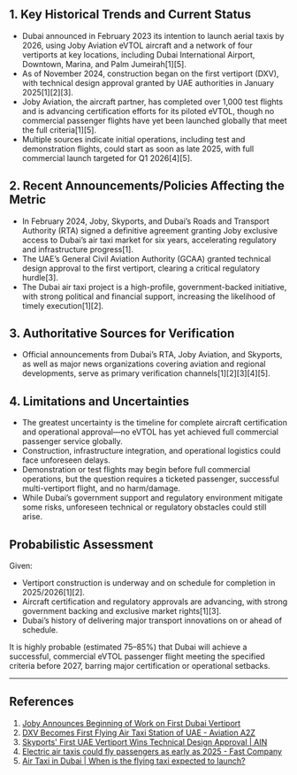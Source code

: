 ## 1. Key Historical Trends and Current Status

- Dubai announced in February 2023 its intention to launch aerial taxis by 2026, using Joby Aviation eVTOL aircraft and a network of four vertiports at key locations, including Dubai International Airport, Downtown, Marina, and Palm Jumeirah[1][5].
- As of November 2024, construction began on the first vertiport (DXV), with technical design approval granted by UAE authorities in January 2025[1][2][3].
- Joby Aviation, the aircraft partner, has completed over 1,000 test flights and is advancing certification efforts for its piloted eVTOL, though no commercial passenger flights have yet been launched globally that meet the full criteria[1][5].
- Multiple sources indicate initial operations, including test and demonstration flights, could start as soon as late 2025, with full commercial launch targeted for Q1 2026[4][5].

## 2. Recent Announcements/Policies Affecting the Metric

- In February 2024, Joby, Skyports, and Dubai’s Roads and Transport Authority (RTA) signed a definitive agreement granting Joby exclusive access to Dubai’s air taxi market for six years, accelerating regulatory and infrastructure progress[1].
- The UAE’s General Civil Aviation Authority (GCAA) granted technical design approval to the first vertiport, clearing a critical regulatory hurdle[3].
- The Dubai air taxi project is a high-profile, government-backed initiative, with strong political and financial support, increasing the likelihood of timely execution[1][2].

## 3. Authoritative Sources for Verification

- Official announcements from Dubai’s RTA, Joby Aviation, and Skyports, as well as major news organizations covering aviation and regional developments, serve as primary verification channels[1][2][3][4][5].

## 4. Limitations and Uncertainties

- The greatest uncertainty is the timeline for complete aircraft certification and operational approval—no eVTOL has yet achieved full commercial passenger service globally.
- Construction, infrastructure integration, and operational logistics could face unforeseen delays.
- Demonstration or test flights may begin before full commercial operations, but the question requires a ticketed passenger, successful multi-vertiport flight, and no harm/damage.
- While Dubai’s government support and regulatory environment mitigate some risks, unforeseen technical or regulatory obstacles could still arise.

## Probabilistic Assessment

Given:
- Vertiport construction is underway and on schedule for completion in 2025/2026[1][2].
- Aircraft certification and regulatory approvals are advancing, with strong government backing and exclusive market rights[1][3].
- Dubai’s history of delivering major transport innovations on or ahead of schedule.

It is highly probable (estimated 75–85%) that Dubai will achieve a successful, commercial eVTOL passenger flight meeting the specified criteria before 2027, barring major certification or operational setbacks.

---

## References

1. [Joby Announces Beginning of Work on First Dubai Vertiport](https://www.jobyaviation.com/news/joby-announces-beginning-work-first-dubai-vertiport/)
2. [DXV Becomes First Flying Air Taxi Station of UAE - Aviation A2Z](https://aviationa2z.com/index.php/2025/01/09/dxv-first-flying-air-taxi-station-of-uae/)
3. [Skyports' First UAE Vertiport Wins Technical Design Approval | AIN](https://www.ainonline.com/aviation-news/futureflight/2025-01-15/skyports-first-uae-vertiport-earns-technical-design-approval)
4. [Electric air taxis could fly passengers as early as 2025 - Fast Company](https://www.fastcompany.com/91116709/electric-air-taxis-evtol-passengers-launch-2025)
5. [Air Taxi in Dubai | When is the flying taxi expected to launch?](https://www.damacproperties.com/en/blog/air-taxi-dubai-rta-to-announce-first-flying-taxi-station-2378/)